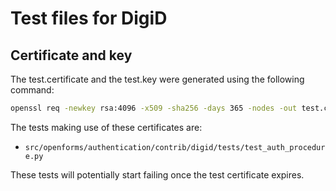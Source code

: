 # Test files for DigiD

## Certificate and key

The test.certificate and the test.key were generated using the following command:

```bash
openssl req -newkey rsa:4096 -x509 -sha256 -days 365 -nodes -out test.certificate -keyout test.key
```

The tests making use of these certificates are:
- `src/openforms/authentication/contrib/digid/tests/test_auth_procedure.py`

These tests will potentially start failing once the test certificate expires.
